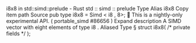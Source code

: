 i8x8 in std::simd::prelude - Rust
std
::
simd
::
prelude
Type Alias
i8x8
Copy item path
Source
pub type i8x8 =
Simd
<
i8
, 8>;
🔬
This is a nightly-only experimental API. (
portable_simd
#86656
)
Expand description
A SIMD vector with eight elements of type
i8
.
Aliased Type
§
struct i8x8(
/* private fields */
);